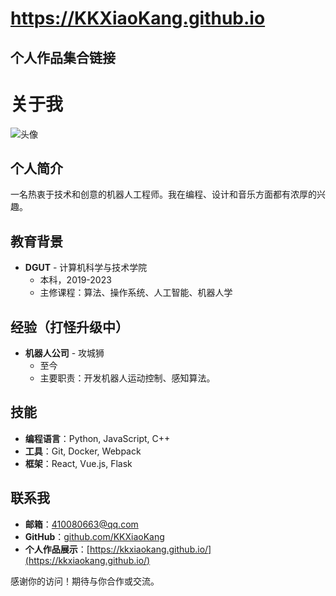 # https://KKXiaoKang.github.io

## 个人作品集合链接

# 关于我

![头像](https://imgse.com/i/piCoS7n)

## 个人简介

一名热衷于技术和创意的机器人工程师。我在编程、设计和音乐方面都有浓厚的兴趣。

## 教育背景

- **DGUT** - 计算机科学与技术学院
  - 本科，2019-2023
  - 主修课程：算法、操作系统、人工智能、机器人学

## 经验（打怪升级中）

- **机器人公司** - 攻城狮
  - 至今
  - 主要职责：开发机器人运动控制、感知算法。

## 技能

- **编程语言**：Python, JavaScript, C++
- **工具**：Git, Docker, Webpack
- **框架**：React, Vue.js, Flask

## 联系我

- **邮箱**：[410080663@qq.com](mailto:410080663@qq.com)
- **GitHub**：[github.com/KKXiaoKang](https://github.com/KKXiaoKang)
- **个人作品展示**：[https://kkxiaokang.github.io/](https://kkxiaokang.github.io/)

感谢你的访问！期待与你合作或交流。






